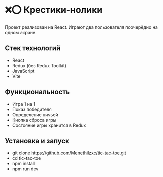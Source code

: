 # ❌⭕ Крестики-нолики

Проект реализован на React. Играют два пользователя поочерёдно на одном экране.

##  Стек технологий

-  React
-  Redux (без Redux Toolkit)
-  JavaScript
-  Vite

##  Функциональность

- Игра 1 на 1
- Показ победителя
- Определение ничьей
- Кнопка сброса игры
- Состояние игры хранится в Redux

##  Установка и запуск

- git clone https://github.com/Menethilzxc/tic-tac-toe.git
- cd tic-tac-toe
- npm install
- npm run dev
